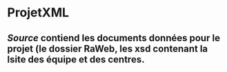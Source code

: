 # ProjetXML

## _Source_ contiend les documents données pour le projet (le dossier RaWeb, les xsd contenant la lsite des équipe et des centres.

